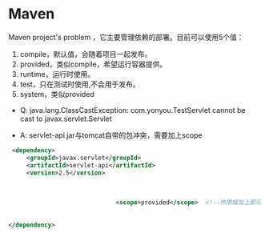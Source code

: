 # Maven

Maven project's problem
<scope>，它主要管理依赖的部署。目前<scope>可以使用5个值：  
1. compile，默认值，会随着项目一起发布。 
2. provided，类似compile，希望运行容器提供。 
3. runtime，运行时使用。 
4. test，只在测试时使用,不会用于发布。 
5. system，类似provided


* Q:
java.lang.ClassCastException: com.yonyou.TestServlet cannot be cast to javax.servlet.Servlet

* A:
servlet-api.jar与tomcat自带的包冲突，需要加上scope

```xml
 <dependency>
     <groupId>javax.servlet</groupId>
     <artifactId>servlet-api</artifactId>
     <version>2.5</version>
     
     
     
                              <scope>provided</scope>  <!--作用域加上即可-->
     
     
</dependency>
```
